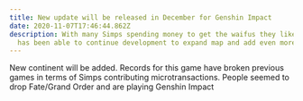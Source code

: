 ```yaml
---
title: New update will be released in December for Genshin Impact
date: 2020-11-07T17:46:44.862Z
description: With many Simps spending money to get the waifus they like; miHoYo
  has been able to continue development to expand map and add even more WAIFUs.
---
```

New continent will be added. Records for this game have broken previous games in terms of Simps contributing microtransactions. People seemed to drop Fate/Grand Order and are playing Genshin Impact